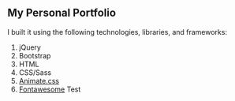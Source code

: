 ## My Personal Portfolio

I built it using the following technologies, libraries, and frameworks:

1. jQuery
2. Bootstrap
3. HTML
4. CSS/Sass
5. [Animate.css](https://daneden.github.io/animate.css/)
6. [Fontawesome](http://fontawesome.io/)
Test
